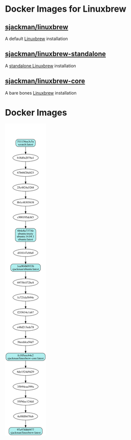 Docker Images for Linuxbrew
================================================================================

## [sjackman/linuxbrew][]
A default [Linuxbrew][] installation

## [sjackman/linuxbrew-standalone][]
A [standalone Linuxbrew][] installation

## [sjackman/linuxbrew-core][]
A bare bones [Linuxbrew][] installation

[Linuxbrew]: http://brew.sh/linuxbrew/
[standalone Linuxbrew]: https://github.com/Homebrew/linuxbrew/wiki/Standalone-Installation

[sjackman/linuxbrew]: linuxbrew/Dockerfile
[sjackman/linuxbrew-core]: linuxbrew-core/Dockerfile
[sjackman/linuxbrew-standalone]: linuxbrew-standalone/Dockerfile
[ubuntu]: https://registry.hub.docker.com/_/ubuntu/

Docker Images
================================================================================

![Docker images](docker-images.png)
